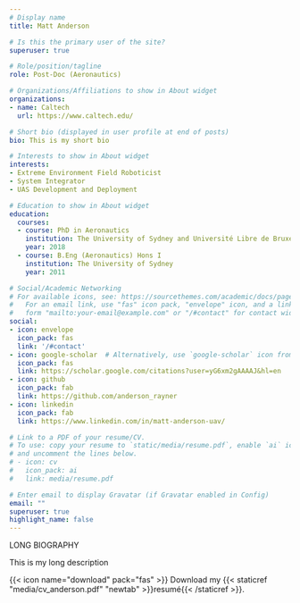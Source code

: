 ```yaml
---
# Display name
title: Matt Anderson

# Is this the primary user of the site?
superuser: true

# Role/position/tagline
role: Post-Doc (Aeronautics)

# Organizations/Affiliations to show in About widget
organizations:
- name: Caltech
  url: https://www.caltech.edu/

# Short bio (displayed in user profile at end of posts)
bio: This is my short bio

# Interests to show in About widget
interests:
- Extreme Environment Field Roboticist
- System Integrator
- UAS Development and Deployment

# Education to show in About widget
education:
  courses:
  - course: PhD in Aeronautics
    institution: The University of Sydney and Université Libre de Bruxelles
    year: 2018
  - course: B.Eng (Aeronautics) Hons I
    institution: The University of Sydney
    year: 2011

# Social/Academic Networking
# For available icons, see: https://sourcethemes.com/academic/docs/page-builder/#icons
#   For an email link, use "fas" icon pack, "envelope" icon, and a link in the
#   form "mailto:your-email@example.com" or "/#contact" for contact widget.
social:
- icon: envelope
  icon_pack: fas
  link: '/#contact'
- icon: google-scholar  # Alternatively, use `google-scholar` icon from `ai` icon pack
  icon_pack: fas
  link: https://scholar.google.com/citations?user=yG6xm2gAAAAJ&hl=en
- icon: github
  icon_pack: fab
  link: https://github.com/anderson_rayner
- icon: linkedin
  icon_pack: fab
  link: https://www.linkedin.com/in/matt-anderson-uav/

# Link to a PDF of your resume/CV.
# To use: copy your resume to `static/media/resume.pdf`, enable `ai` icons in `params.toml`, 
# and uncomment the lines below.
# - icon: cv
#   icon_pack: ai
#   link: media/resume.pdf

# Enter email to display Gravatar (if Gravatar enabled in Config)
email: ""
superuser: true
highlight_name: false
---
```

LONG BIOGRAPHY

This is my long description

{{< icon name="download" pack="fas" >}} Download my {{< staticref "media/cv_anderson.pdf" "newtab" >}}resumé{{< /staticref >}}.
